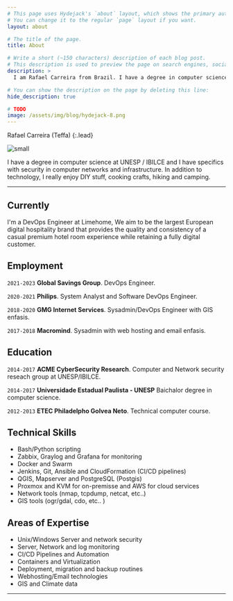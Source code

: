 ```yaml
---
# This page uses Hydejack's `about` layout, which shows the primary author's picture and about text at the top.
# You can change it to the regular `page` layout if you want.
layout: about

# The title of the page.
title: About

# Write a short (~150 characters) description of each blog post.
# This description is used to preview the page on search engines, social media, etc.
description: >
  I am Rafael Carreira from Brazil. I have a degree in computer science at UNESP / IBILCE and I have specifics with security in computer networks and infrastructure. In addition to technology, I really enjoy DIY stuff, cooking crafts, hiking and camping.

# You can show the description on the page by deleting this line:
hide_description: true

# TODO
image: /assets/img/blog/hydejack-8.png
---
```


Rafael Carreira (Teffa)
{:.lead}

![small](https://drive.google.com/thumbnail?sz=w1000&id=16htl1OIvwGGXxRYbk6YsunG0PnqUZG4Z)

I have a degree in computer science at UNESP / IBILCE and I have specifics with security in computer networks and infrastructure. In addition to technology, I really enjoy DIY stuff, cooking crafts, hiking and camping.

* * *

## Currently

I'm a DevOps Engineer at Limehome, We aim to be the largest European digital hospitality brand that provides the quality and consistency of a casual premium hotel room experience while retaining a fully digital customer.

## Employment

`2021-2023`
__Global Savings Group__. DevOps Engineer.

`2020-2021`
__Philips__. System Analyst and Software DevOps Engineer.

`2018-2020`
__GMG Internet Services__. Sysadmin/DevOps Engineer with GIS enfasis.

`2017-2018`
__Macromind__. Sysadmin with web hosting and email enfasis.

## Education

`2014-2017`
__ACME CyberSecurity Research__. Computer and Network security reseach group at UNESP/IBILCE.

`2014-2017`
__Universidade Estadual Paulista - UNESP__ Baichalor degree in computer science.

`2012-2013`
__ETEC Philadelpho Golvea Neto__. Technical computer course.

## Technical Skills

 * Bash/Python scripting
 * Zabbix, Graylog and Grafana for monitoring
 * Docker and Swarm
 * Jenkins, Git, Ansible and CloudFormation (CI/CD pipelines)
 * QGIS, Mapserver and PostgreSQL (Postgis)
 * Proxmox and KVM for on-premisse and AWS for cloud services
 * Network tools (nmap, tcpdump, netcat, etc..)
 * GIS tools (ogr/gdal, cdo, etc.. )

## Areas of Expertise

 * Unix/Windows Server and network security
 * Server, Network and log monitoring
 * CI/CD Pipelines and Automation
 * Containers and Virtualization
 * Deployment, migration and backup routines
 * Webhosting/Email technologies 
 * GIS and Climate data

* * *
